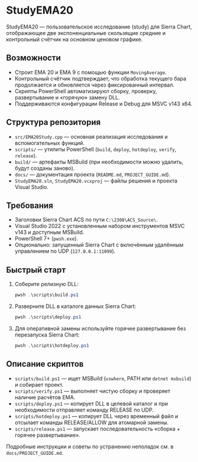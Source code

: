 # StudyEMA20

StudyEMA20 — пользовательское исследование (study) для Sierra Chart, отображающее две экспоненциальные скользящие средние и контрольный счётчик на основном ценовом графике.

## Возможности
- Строит EMA 20 и EMA 9 с помощью функции `MovingAverage`.
- Контрольный счётчик подтверждает, что обработка текущего бара продолжается и обновляется через фиксированный интервал.
- Скрипты PowerShell автоматизируют сборку, проверку, развертывание и «горячую» замену DLL.
- Поддерживаются конфигурации Release и Debug для MSVC v143 x64.

## Структура репозитория
- `src/EMA20Study.cpp` — основная реализация исследования и вспомогательных функций.
- `scripts/` — утилиты PowerShell (`build`, `deploy`, `hotdeploy`, `verify`, `release`).
- `build/` — артефакты MSBuild (при необходимости можно удалить, будут созданы заново).
- `docs/` — документация проекта (`README.md`, `PROJECT_GUIDE.md`).
- `StudyEMA20.sln`, `StudyEMA20.vcxproj` — файлы решения и проекта Visual Studio.

## Требования
- Заголовки Sierra Chart ACS по пути `C:\2308\ACS_Source\`.
- Visual Studio 2022 с установленным набором инструментов MSVC v143 и доступным MSBuild.
- PowerShell 7+ (`pwsh.exe`).
- Опционально: запущенный Sierra Chart с включённым удалённым управлением по UDP (`127.0.0.1:11099`).

## Быстрый старт
1. Соберите релизную DLL:
   ```powershell
   pwsh .\scripts\build.ps1
   ```
2. Разверните DLL в каталоге данных Sierra Chart:
   ```powershell
   pwsh .\scripts\deploy.ps1
   ```
3. Для оперативной замены используйте горячее развертывание без перезапуска Sierra Chart:
   ```powershell
   pwsh .\scripts\hotdeploy.ps1
   ```

## Описание скриптов
- `scripts/build.ps1` — ищет MSBuild (`vswhere`, PATH или `dotnet msbuild`) и собирает проект.
- `scripts/verify.ps1` — выполняет чистую сборку и проверяет наличие расчётов EMA.
- `scripts/deploy.ps1` — копирует DLL в целевой каталог и при необходимости отправляет команду RELEASE по UDP.
- `scripts/hotdeploy.ps1` — копирует DLL через временный файл и отсылает команды RELEASE/ALLOW для атомарной замены.
- `scripts/release.ps1` — запускает последовательность «сборка + горячее развертывание».

Подробные инструкции и советы по устранению неполадок см. в `docs/PROJECT_GUIDE.md`.
